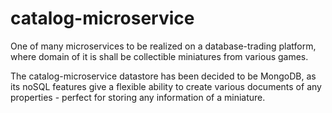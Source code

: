 # catalog-microservice

One of many microservices to be realized on a database-trading platform, where domain of it is shall be collectible miniatures from various games. 

The catalog-microservice datastore has been decided to be MongoDB, as its noSQL features give a flexible ability to create various documents of any properties - perfect for storing any information of a miniature.
